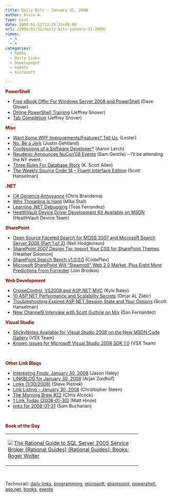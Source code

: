 ```yaml
---
title: Daily Bits – January 31, 2008
author: Alvin A.
type: post
date: 2008-01-31T13:29:24+00:00
url: /2008/01/31/daily-bits-january-31-2008/
views:
  - 4
  - 4
categories:
  - books
  - Daily Links
  - Development
  - events
  - microsoft

---
```

**<font color="#800000">PowerShell</font>**

  * <a href="http://blogs.msdn.com/dglover/archive/2008/01/30/free-e-book-offer-for-windows-server-2008-and-powershell.aspx" target="_blank">Free eBook Offer For Windows Server 2008 and PowerShell</a> (Dave Glover)
  * <a href="http://blogs.msdn.com/powershell/archive/2008/01/31/online-powershell-training.aspx" target="_blank">Online PowerShell Training</a> (Jeffrey Snover)
  * <a href="http://blogs.msdn.com/powershell/archive/2008/01/31/tab-completion.aspx" target="_blank">Tab Completion</a> (Jeffrey Snover)

**<font color="#800000">Misc</font>**

  * <a href="http://blogs.msdn.com/llobo/archive/2008/01/30/want-some-wpf-improvements-features-tell-us.aspx" target="_blank">Want Some WPF Improvements/Features? Tell Us.</a> (Lester)
  * <a href="http://www.relevancellc.com/2008/1/29/no-be-a-jerk" target="_blank">No, Be a Jerk</a> (Justin Gehtland)
  * <a href="http://www.aaronlerch.com/blog/2008/01/30/confessions-of-a-software-developer/" target="_blank">Confessions of a Software Developer*</a> (Aaron Lerch)
  * <a href="http://samgentile.com/blogs/samgentile/archive/2008/01/30/neudesic-announces-nucon-08.aspx" target="_blank">Neudesic Announces NuCon&#8217;08 Events</a> (Sam Gentile) &#8211; I&#8217;ll be attending the NY event.
  * <a href="http://odetocode.com/Blogs/scott/archive/2008/01/30/11702.aspx" target="_blank">Three Rules For Database Work</a> (K. Scott Allen)
  * <a href="http://www.hanselman.com/blog/TheWeeklySourceCode14FluentInterfaceEdition.aspx" target="_blank">The Weekly Source Code 14 &#8211; Fluent Interface Edition</a> (Scott Hanselman)

**<font color="#800000">.NET</font>**

  * <a href="http://elegantcode.com/2008/01/29/c-generics-annoyance/" target="_blank">C# Generics Annoyance</a> (Chris Brandsma)
  * <a href="http://blogs.msdn.com/jmstall/archive/2008/01/30/why-threading-is-hard.aspx" target="_blank">Why Threading Is Hard</a> (Mike Stall)
  * <a href="http://blogs.msdn.com/tess/archive/2008/01/30/learning-net-debugging.aspx" target="_blank">Learning .NET Debugging</a> (Tess Ferrandez)
  * <a href="http://blogs.msdn.com/healthvault_devices/archive/2008/01/31/healthvault-device-driver-development-kit-available-on-msdn.aspx" target="_blank">HealthVault Device Driver Development Kit Available on MSDN</a> (HealthVault Device Team)

**<font color="#800000">SharePoint</font>**

  * <a href="http://blogs.msdn.com/sharepoint/archive/2008/01/30/open-source-faceted-search-for-moss-2007-and-microsoft-search-server-2008-part-1-of-2.aspx" target="_blank">Open Source Faceted Search for MOSS 2007 and Microsoft Search Server 2008 (Part 1 of 2)</a> (Neil Hodgkinson)
  * <a href="http://heathersolomon.com/blog/archive/2008/01/30/SharePoint-2007-Design-Tip-Import-your-CSS-for-SharePoint-Themes.aspx" target="_blank">SharePoint 2007 Design Tip: Import Your CSS for SharePoint Themes</a> (Heather Solomon)
  * <a href="http://www.codeplex.com/SPSearchBench/Release/ProjectReleases.aspx?ReleaseId=9798" target="_blank">SharePoint Search Bench v1.0.0.0</a> (CodePlex)
  * <a href="http://www.networkworld.com/news/2008/013008-forrester-predictions.html?fsrc=netflash-rss" target="_blank">Microsoft SharePoint Will &#8220;Steamroll&#8221; Web 2.0 Market, Plus Eight More Predictions From Forrester</a> (Jon Brodkin)

**<font color="#800000">Web Development</font>**

  * <a href="http://codebetter.com/blogs/kyle.baley/archive/2008/01/30/cruisecontrol-vs2008-and-asp-net-mvc.aspx" target="_blank">CruiseControl, VS2008 and ASP.NET MVC</a> (Kyle Baley)
  * <a href="http://msmvps.com/blogs/omar/archive/2008/01/30/10-asp-net-performance-and-scalability-secrets.aspx" target="_blank">10 ASP.NET Performance and Scalability Secrets</a> (Omar AL Zabir)
  * <a href="http://www.hanselman.com/blog/TroubleshootingExpiredASPNETSessionStateAndYourOptions.aspx" target="_blank">Troubleshooting Expired ASP.NET Session State and Your Options</a> (Scott Hanselman)
  * <a href="http://blogs.msdn.com/danielfe/archive/2008/01/30/new-channel9-interview-with-scott-guthrie-on-mix.aspx" target="_blank">New Channel9 Interview with Scott Guthrie on Mix</a> (Dan Fernandez)

**<font color="#800000">Visual Studio</font>**

  * <a href="http://blogs.msdn.com/vsxteam/archive/2008/01/30/StickyNotes-available-for-Visual-Studio-2008-on-new-MSDN-Code-Gallery.aspx" target="_blank">StickyNotes Available for Visual Studio 2008 on the New MSDN Code Gallery</a> (VSX Team)
  * <a href="http://blogs.msdn.com/vsxteam/archive/2008/01/30/Known-Issues-for-Microsoft-Visual-Studio-2008-SDK-1.0.aspx" target="_blank">Known Issues for Microsoft Visual Studio 2008 SDK 1.0</a> (VSX Team)

&nbsp;

**<font color="#800000">Other Link Blogs</font>**

  * <a href="http://jasonhaley.com/blog/archive/2008/01/30/141138.aspx" target="_blank">Interesting Finds: January 30, 2008</a> (Jason Haley)
  * <a href="http://arjansworld.blogspot.com/2008/01/linkblog-for-january-30-2008.html" target="_blank">LINKBLOG for January 30, 2008</a> (Arjan Zuidhof)
  * <a href="http://spietrek.blogspot.com/2008/01/links-1302008.html" target="_blank">Links (1/30/2008)</a> (Steve Pietrek)
  * <a href="http://dotnetjunkies.com/WebLog/csteen/archive/2008/01/31/429150.aspx" target="_blank">Link Listing &#8211; January 30, 2008</a> (Christopher Steen)
  * <a href="http://blog.cwa.me.uk/2008/01/31/the-morning-brew-22/" target="_blank">The Morning Brew #22</a> (Chris Alcock)
  * <a href="http://mhinze.com/1-links-today-2008-01-30/" target="_blank">1 Link Today (2008-01-30)</a> (Matt Hinze)
  * <a href="http://afongen.com/blog/2008/01/30/links-for-2008-01-31/" target="_blank">links for 2008-01-31</a> (Sam Buchanan)

&nbsp;

**<font color="#800000">Book of the Day</font>**

<div class="wlWriterSmartContent" id="scid:7dc1bd33-94bd-46fd-a20b-0131235bcd47:aaad8b39-6490-4c8b-905d-825676a14ec5" style="padding-right: 0px; display: inline; padding-left: 0px; float: none; padding-bottom: 0px; margin: 0px; padding-top: 0px">
  <table cellspacing="0" cellpadding="2" width="400" border="0" unselectable="on">
    <tr>
      <td valign="top" width="400">
        <p>
          <a title="The Rational Guide to SQL Server 2005 Service Broker (Rational Guides) (Rational Guides): Books: Roger Wolter" href="http://www.amazon.com/exec/obidos/ASIN/1932577270/alvinashcraft-20"><img data-recalc-dims="1" decoding="async" src="https://i0.wp.com/images.amazon.com/images/P/1932577270.01.MZZZZZZZ.jpg?w=660" border="0" align="left" style="float:left" />The Rational Guide to SQL Server 2005 Service Broker (Rational Guides) (Rational Guides): Books: Roger Wolter</a>
        </p>
      </td>
    </tr>
  </table>
</div>

&nbsp;

<div class="wlWriterSmartContent" id="scid:C16BAC14-9A3D-4c50-9394-FBFEF7A93539:976f066d-8af1-4528-bd54-4858608e1e89" style="padding-right: 0px; display: inline; padding-left: 0px; padding-bottom: 0px; margin: 0px; padding-top: 0px">
  <!--dotnetkickit-->
</div>

<div class="wlWriterSmartContent" id="scid:d7bf807d-7bb0-458a-811f-90c51817d5c2:aee204bb-8982-4ece-a1c0-b6a8ff07622b" style="padding-right: 0px; display: inline; padding-left: 0px; padding-bottom: 0px; margin: 0px; padding-top: 0px">
  <p>
    <span class="TagSite">Technorati:</span> <a href="http://technorati.com/tag/daily+links" rel="tag" class="tag">daily links</a>, <a href="http://technorati.com/tag/programming" rel="tag" class="tag">programming</a>, <a href="http://technorati.com/tag/microsoft" rel="tag" class="tag">microsoft</a>, <a href="http://technorati.com/tag/sharepoint" rel="tag" class="tag">sharepoint</a>, <a href="http://technorati.com/tag/powershell" rel="tag" class="tag">powershell</a>, <a href="http://technorati.com/tag/asp.net" rel="tag" class="tag">asp.net</a>, <a href="http://technorati.com/tag/books" rel="tag" class="tag">books</a>, <a href="http://technorati.com/tag/events" rel="tag" class="tag">events</a><br /><!-- StartInsertedTags: daily links, programming, microsoft, sharepoint, powershell, asp.net, books, events :EndInsertedTags -->
  </p>
</div>